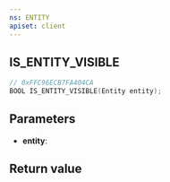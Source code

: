 ```yaml
---
ns: ENTITY
apiset: client
---
```

## IS_ENTITY_VISIBLE

```c
// 0xFFC96ECB7FA404CA
BOOL IS_ENTITY_VISIBLE(Entity entity);
```


## Parameters
* **entity**:

## Return value